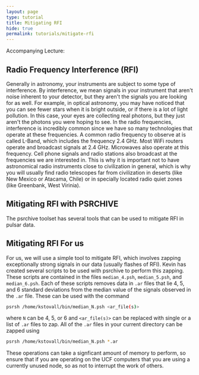 ```yaml
---
layout: page
type: tutorial
title: Mitigating RFI
hide: true
permalink: tutorials/mitigate-rfi
---
```


Accompanying Lecture: 

## Radio Frequency Interference (RFI)

Generally in astronomy, your instruments are subject to some type of interference. By interference, we mean signals in your instrument that aren't noise inherent to your detector, but they aren't the signals you are looking for as well. For example, in optical astronomy, you may have noticed that you can see fewer stars when it is bright outside, or if there is a lot of light pollution. In this case, your eyes are collecting real photons, but they just aren't the photons you were hoping to see. In the radio frequencies, interference is incredibly common since we have so many technologies that operate at these frequencies. A common radio frequency to observe at is called L-Band, which includes the frequency 2.4 GHz. Most WiFi routers operate and broadcast signals at 2.4 GHz. Microwaves also operate at this frequency. Cell phone signals and radio stations also broadcast at the frequencies we are interested in. This is why it is important not to have astronomical radio instruments close to civilization in general, which is why you will usually find radio telescopes far from civilization in deserts (like New Mexico or Atacama, Chile) or in specially located radio quiet zones (like Greenbank, West Virinia).

## Mitigating RFI with PSRCHIVE

The psrchive toolset has several tools that can be used to mitigate RFI in pulsar data. 

## Mitigating RFI For us

For us, we will use a simple tool to mitigate RFI, which involves zapping exceptionally strong signals in our data (usually flashes of RFI). Kevin has created several scripts to be used with psrchive to perform this zapping. These scripts are contained in the files `median_4.psh`, `median_5.psh`, and `median_6.psh`. Each of these scripts removes data in `.ar` files that lie 4, 5, and 6 standard deviations from the median value of the signals observed in the `.ar` file. These can be used with the command
```bash
psrsh /home/kstovall/bin/median_N.psh <ar_file(s)>
```
where `N` can be 4, 5, or 6 and `<ar_file(s)>` can be replaced with single or a list of `.ar` files to zap. All of the `.ar` files in your current directory can be zapped using
```bash
psrsh /home/kstovall/bin/median_N.psh *.ar
```
These operations can take a signficant amount of memory to perform, so ensure that if you are operating on the UCF computers that you are using a currently unused node, so as not to interrupt the work of others.
